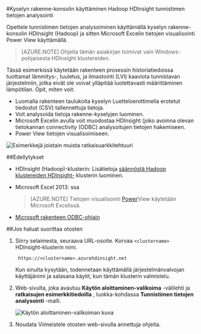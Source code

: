 <properties
    pageTitle="Rakenne ja Hadoop tunnistimen tietojen analysointia | Microsoft Azure"
    description="Opettele tunnistimen tietojen analysoiminen käyttämällä kyselyn rakenne-konsolin HDInsight (Hadoop) ja valitse Visualisoi tietoja Microsoft Excelin PowerView."
    services="hdinsight"
    documentationCenter=""
    authors="Blackmist"
    manager="jhubbard"
    editor="cgronlun"
    tags="azure-portal"/>

<tags
    ms.service="hdinsight"
    ms.workload="big-data"
    ms.tgt_pltfrm="na"
    ms.devlang="na"
    ms.topic="article"
    ms.date="09/20/2016" 
    ms.author="larryfr"/>

#<a name="analyze-sensor-data-using-the-hive-query-console-on-hadoop-in-hdinsight"></a>Kyselyn rakenne-konsolin käyttäminen Hadoop HDInsight tunnistimen tietojen analysointi

Opettele tunnistimen tietojen analysoiminen käyttämällä kyselyn rakenne-konsolin HDInsight (Hadoop) ja sitten Microsoft Excelin tietojen visualisointi Power View käyttämällä.

> [AZURE.NOTE] Ohjeita tämän asiakirjan toimivat vain Windows-pohjaisesta HDInsight klustereiden.

Tässä esimerkissä käytetään rakenteen prosessin historiatiedoissa tuottamat lämmitys-, tuuletus, ja ilmastointi (LVI) kaaviota tunnistavan järjestelmiin, jotka eivät ole voivat ylläpitää luotettavasti määrittäminen lämpötilan. Opit, miten voit:

- Luomalla rakenteen taulukoita kyselyn Luetteloerottimella erotetut tiedostot (CSV) tallennettuja tietoja.
- Voit analysoida tietoja rakenne-kyselyjen luominen.
- Microsoft Excelin avulla voit muodostaa HDInsight (joko avoinna olevan tietokannan connectivity (ODBC) analysoitujen tietojen hakemiseen.
- Power View tietojen visualisoimiseen.

![Esimerkkejä joistain muista ratkaisuarkkitehtuuri](./media/hdinsight-hive-analyze-sensor-data/hvac-architecture.png)

##<a name="prerequisites"></a>Edellytykset

* HDInsight (Hadoop)-klusterin: Lisätietoja [säännöstä Hadoop klustereiden HDInsight-](hdinsight-provision-clusters.md) klusterin luominen.

* Microsoft Excel 2013: ssa

    > [AZURE.NOTE] Tietojen visualisointi [Power](https://support.office.com/Article/Power-View-Explore-visualize-and-present-your-data-98268d31-97e2-42aa-a52b-a68cf460472e?ui=en-US&rs=en-US&ad=US)View käytetään Microsoft Excelissä.

* [Microsoft rakenteen ODBC-ohjain](http://www.microsoft.com/download/details.aspx?id=40886)

##<a name="to-run-the-sample"></a>Jos haluat suorittaa otosten

1. Siirry selaimesta, seuraava URL-osoite. Korvaa `<clustername>` HDInsight-klusterin nimi.

        https://<clustername>.azurehdinsight.net

    Kun sinulta kysytään, todennetaan käyttämällä järjestelmänvalvojan käyttäjänimi ja salasana käytit, kun tämän klusterin valmistelu.

2. Web-sivulta, joka avautuu **Käytön aloittaminen-valikoima** -välilehti ja **ratkaisujen esimerkkitiedoilla** , luokka-kohdassa **Tunnistimen tietojen analysointi** -malli.

    ![Käytön aloittaminen-valikoiman kuva](./media/hdinsight-hive-analyze-sensor-data/getting-started-gallery.png)

3. Noudata Viimeistele otosten web-sivulla annettuja ohjeita.
